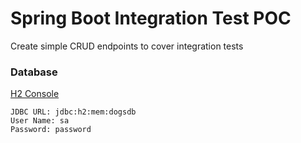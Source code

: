 # Spring Boot Integration Test POC

Create simple CRUD endpoints to cover integration tests

### Database
[H2 Console](http://localhost:8080/h2-console)

```
JDBC URL: jdbc:h2:mem:dogsdb
User Name: sa
Password: password
```